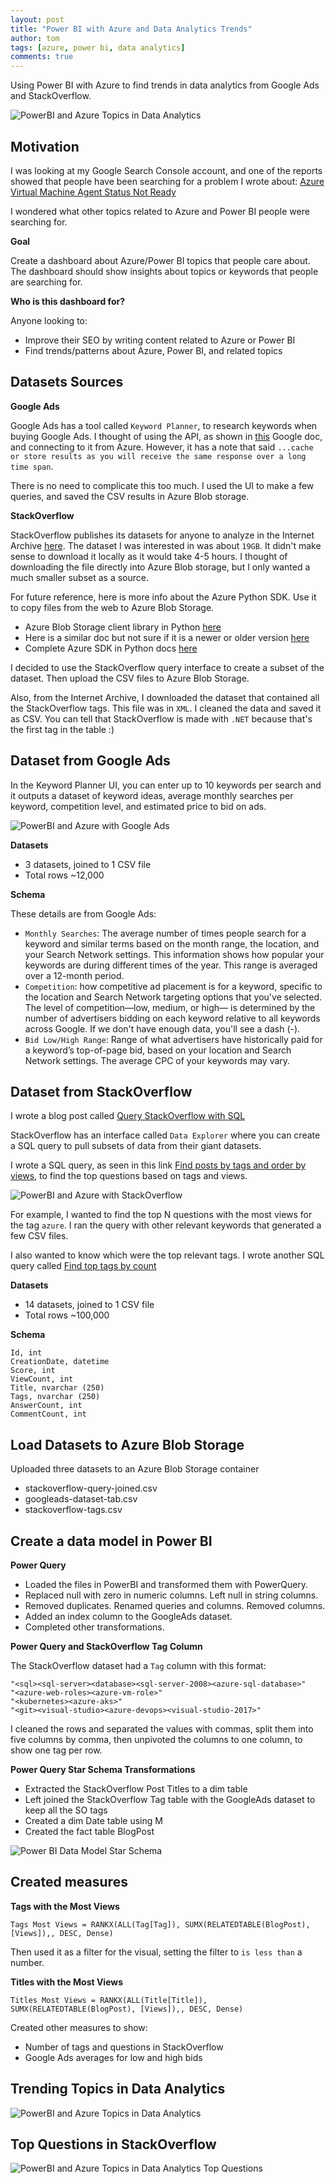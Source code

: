 ```yaml
---
layout: post
title: "Power BI with Azure and Data Analytics Trends"
author: tom
tags: [azure, power bi, data analytics]
comments: true
---
```


Using Power BI with Azure to find trends in data analytics from Google Ads and StackOverflow.

![PowerBI and Azure Topics in Data Analytics](/images/powerbi-azure-topics-data-analytics-dashboard.png)

## Motivation

I was looking at my Google Search Console account, and one of the reports showed that people have been searching for a problem I wrote about: [Azure Virtual Machine Agent Status Not Ready](../azure-vm-agent-status-is-not-ready/)

I wondered what other topics related to Azure and Power BI people were searching for.

**Goal**

Create a dashboard about Azure/Power BI topics that people care about. The dashboard should show insights about topics or keywords that people are searching for.

**Who is this dashboard for?**

Anyone looking to:

* Improve their SEO by writing content related to Azure or Power BI
* Find trends/patterns about Azure, Power BI, and related topics

## Datasets Sources

**Google Ads**

Google Ads has a tool called `Keyword Planner`, to research keywords when buying Google Ads. I thought of using the API, as shown in [this](https://developers.google.com/google-ads/api/docs/keyword-planning/overview) Google doc, and connecting to it from Azure. However, it has a note that said `...cache or store results as you will receive the same response over a long time span`.

There is no need to complicate this too much. I used the UI to make a few queries, and saved the CSV results in Azure Blob storage.

**StackOverflow**

StackOverflow publishes its datasets for anyone to analyze in the Internet Archive [here](https://archive.org/download/stackexchange). The dataset I was interested in was about `19GB`. It didn't make sense to download it locally as it would take 4-5 hours. I thought of downloading the file directly into Azure Blob storage, but I only wanted a much smaller subset as a source.

For future reference, here is more info about the Azure Python SDK. Use it to copy files from the web to Azure Blob Storage.

* Azure Blob Storage client library in Python [here](https://learn.microsoft.com/en-us/azure/storage/blobs/storage-quickstart-blobs-python?tabs=managed-identity%2Croles-azure-portal%2Csign-in-azure-cli)
* Here is a similar doc but not sure if it is a newer or older version [here](https://learn.microsoft.com/en-us/python/api/overview/azure/storage-blob-readme?view=azure-python)
* Complete Azure SDK in Python docs [here](https://learn.microsoft.com/en-us/azure/developer/python/sdk/azure-sdk-overview)

I decided to use the StackOverflow query interface to create a subset of the dataset. Then upload the CSV files to Azure Blob Storage.

Also, from the Internet Archive, I downloaded the dataset that contained all the StackOverflow tags. This file was in `XML`. I cleaned the data and saved it as CSV. You can tell that StackOverflow is made with `.NET` because that's the first tag in the table :)

## Dataset from Google Ads

In the Keyword Planner UI, you can enter up to 10 keywords per search and it outputs a dataset of keyword ideas, average monthly searches per keyword, competition level, and estimated price to bid on ads.

![PowerBI and Azure with Google Ads](/images/powerbi-azure-google-ads-keyword-planner.png)

**Datasets**

* 3 datasets, joined to 1 CSV file
* Total rows ~12,000

**Schema**

These details are from Google Ads:

* `Monthly Searches`: The average number of times people search for a keyword and similar terms based on the month range, the location, and your Search Network settings. This information shows how popular your keywords are during different times of the year. This range is averaged over a 12-month period.
* `Competition`: how competitive ad placement is for a keyword, specific to the location and Search Network targeting options that you've selected. The level of competition—low, medium, or high— is determined by the number of advertisers bidding on each keyword relative to all keywords across Google. If we don't have enough data, you'll see a dash (-).
* `Bid Low/High Range`: Range of what advertisers have historically paid for a keyword’s top-of-page bid, based on your location and Search Network settings. The average CPC of your keywords may vary.

## Dataset from StackOverflow

I wrote a blog post called [Query StackOverflow with SQL](https://www.tomordonez.com/query-stackoverflow-sql/)

StackOverflow has an interface called `Data Explorer` where you can create a SQL query to pull subsets of data from their giant datasets.

I wrote a SQL query, as seen in this link [Find posts by tags and order by views](https://data.stackexchange.com/stackoverflow/query/1719207/find-posts-by-tags-and-order-by-views), to find the top questions based on tags and views.

![PowerBI and Azure with StackOverflow](/images/powerbi-azure-stackoverflow.png)

For example, I wanted to find the top N questions with the most views for the tag `azure`. I ran the query with other relevant keywords that generated a few CSV files.

I also wanted to know which were the top relevant tags. I wrote another SQL query called [Find top tags by count](https://data.stackexchange.com/stackoverflow/query/1719502/find-top-tags-by-count)

**Datasets**

* 14 datasets, joined to 1 CSV file
* Total rows ~100,000

**Schema**

    Id, int
    CreationDate, datetime
    Score, int
    ViewCount, int
    Title, nvarchar (250)
    Tags, nvarchar (250)
    AnswerCount, int
    CommentCount, int

## Load Datasets to Azure Blob Storage

Uploaded three datasets to an Azure Blob Storage container

* stackoverflow-query-joined.csv
* googleads-dataset-tab.csv
* stackoverflow-tags.csv

## Create a data model in Power BI

**Power Query**

* Loaded the files in PowerBI and transformed them with PowerQuery.
* Replaced null with zero in numeric columns. Left null in string columns.
* Removed duplicates. Renamed queries and columns. Removed columns.
* Added an index column to the GoogleAds dataset.
* Completed other transformations.

**Power Query and StackOverflow Tag Column**

The StackOverflow dataset had a `Tag` column with this format:

    "<sql><sql-server><database><sql-server-2008><azure-sql-database>"
    "<azure-web-roles><azure-vm-role>"
    "<kubernetes><azure-aks>"
    "<git><visual-studio><azure-devops><visual-studio-2017>"

I cleaned the rows and separated the values with commas, split them into five columns by comma, then unpivoted the columns to one column, to show one tag per row.

**Power Query Star Schema Transformations**

* Extracted the StackOverflow Post Titles to a dim table
* Left joined the StackOverflow Tag table with the GoogleAds dataset to keep all the SO tags
* Created a dim Date table using M
* Created the fact table BlogPost

![Power BI Data Model Star Schema](/images/powerbi-data-model-star-schema.png)

## Created measures

**Tags with the Most Views**

    Tags Most Views = RANKX(ALL(Tag[Tag]), SUMX(RELATEDTABLE(BlogPost), [Views]),, DESC, Dense)

Then used it as a filter for the visual, setting the filter to `is less than` a number.

**Titles with the Most Views**

    Titles Most Views = RANKX(ALL(Title[Title]), SUMX(RELATEDTABLE(BlogPost), [Views]),, DESC, Dense)

Created other measures to show:

* Number of tags and questions in StackOverflow
* Google Ads averages for low and high bids

## Trending Topics in Data Analytics

![PowerBI and Azure Topics in Data Analytics](/images/powerbi-azure-topics-data-analytics-dashboard.png)

## Top Questions in StackOverflow

![PowerBI and Azure Topics in Data Analytics Top Questions](/images/powerbi-azure-topics-data-analytics-top-questions.png)